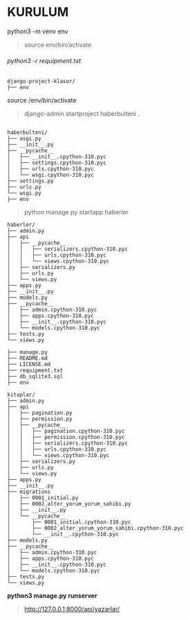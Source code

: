 
# KURULUM

python3 -m venv env
> source env/bin/activate
###### python3 -r requipment.txt

```
django-project-klasor/
├── env
```

source /env/bin/activate
> django-admin startproject haberbulteni .
```

haberbulteni/
├── asgi.py
├── __init__.py
├── __pycache__
│   ├── __init__.cpython-310.pyc
│   ├── settings.cpython-310.pyc
│   ├── urls.cpython-310.pyc
│   └── wsgi.cpython-310.pyc
├── settings.py
├── urls.py
└── wsgi.py
├── env
```

> python manage.py startapp haberler

```
haberler/
├── admin.py
├── api
│   ├── __pycache__
│   │   ├── serializers.cpython-310.pyc
│   │   ├── urls.cpython-310.pyc
│   │   └── views.cpython-310.pyc
│   ├── serializers.py
│   ├── urls.py
│   └── views.py
├── apps.py
├── __init__.py
├── models.py
├── __pycache__
│   ├── admin.cpython-310.pyc
│   ├── apps.cpython-310.pyc
│   ├── __init__.cpython-310.pyc
│   └── models.cpython-310.pyc
├── tests.py
└── views.py
```
```
├── manage.py
├── README.md
├── LICENSE.md
├── requipment.txt
├── db_sqlite3.sql
├── env

```
```
kitaplar/
├── admin.py
├── api
│   ├── pagination.py
│   ├── permission.py
│   ├── __pycache__
│   │   ├── pagination.cpython-310.pyc
│   │   ├── permission.cpython-310.pyc
│   │   ├── serializers.cpython-310.pyc
│   │   ├── urls.cpython-310.pyc
│   │   └── views.cpython-310.pyc
│   ├── serializers.py
│   ├── urls.py
│   └── views.py
├── apps.py
├── __init__.py
├── migrations
│   ├── 0001_initial.py
│   ├── 0002_alter_yorum_yorum_sahibi.py
│   ├── __init__.py
│   └── __pycache__
│       ├── 0001_initial.cpython-310.pyc
│       ├── 0002_alter_yorum_yorum_sahibi.cpython-310.pyc
│       └── __init__.cpython-310.pyc
├── models.py
├── __pycache__
│   ├── admin.cpython-310.pyc
│   ├── apps.cpython-310.pyc
│   ├── __init__.cpython-310.pyc
│   └── models.cpython-310.pyc
├── tests.py
└── views.py

```
**python3 manage.py runserver**
>http://127.0.0.1:8000/api/yazarlar/
